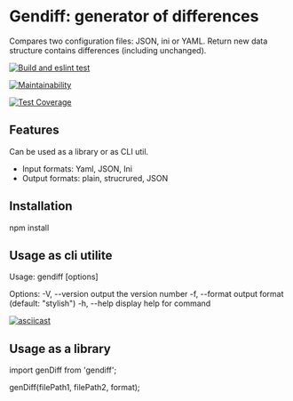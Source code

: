# Gendiff: generator of differences

Compares two configuration files: JSON, ini or YAML. Return new data structure
contains differences (including unchanged).

[![Build and eslint test](https://github.com/nichegosebe/frontend-project-lvl2/workflows/Build%20and%20eslint%20test/badge.svg)](https://github.com/nichegosebe/frontend-project-lvl2/actions)

[![Maintainability](https://api.codeclimate.com/v1/badges/6d8685d6f03ce866868d/maintainability)](https://codeclimate.com/github/nichegosebe/frontend-project-lvl2/maintainability)

[![Test Coverage](https://api.codeclimate.com/v1/badges/6d8685d6f03ce866868d/test_coverage)](https://codeclimate.com/github/nichegosebe/frontend-project-lvl2/test_coverage)

## Features

Can be used as a library or as CLI util.

- Input formats: Yaml, JSON, Ini
- Output formats: plain, strucrured, JSON

## Installation

npm install

## Usage as cli utilite

Usage: gendiff [options] <filepath1> <filepath2>

Options: -V, --version output the version number -f, --format <formatter> output
format (default: "stylish") -h, --help display help for command

[![asciicast](https://asciinema.org/a/sZJHv6byIOBCHVLvIntx2oE2h.svg)](https://asciinema.org/a/sZJHv6byIOBCHVLvIntx2oE2h)

## Usage as a library

import genDiff from 'gendiff';

genDiff(filePath1, filePath2, format);
